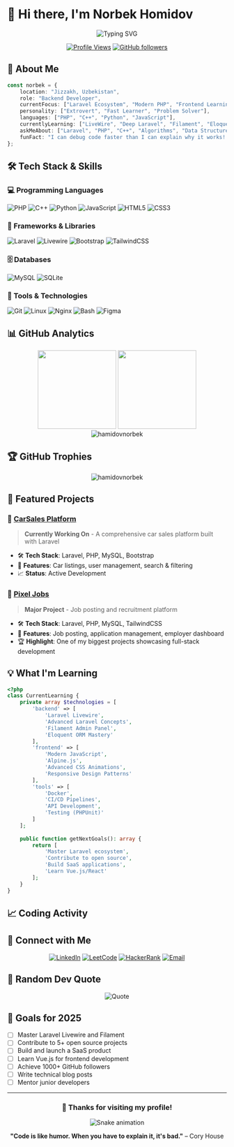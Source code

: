 # 👋 Hi there, I'm Norbek Homidov

<div align="center">

![Typing SVG](https://readme-typing-svg.herokuapp.com?font=Fira+Code&size=22&duration=3000&pause=1000&color=2E9EF7&center=true&vCenter=true&width=600&lines=Backend+Developer+from+Uzbekistan;Laravel+%26+PHP+Enthusiast;Learning+Frontend+Technologies;Building+Scalable+Web+Applications)

[![Profile Views](https://komarev.com/ghpvc/?username=hamidovnorbek&label=Profile%20views&color=2E9EF7&style=for-the-badge)](https://github.com/hamidovnorbek)
[![GitHub followers](https://img.shields.io/github/followers/hamidovnorbek?logo=github&style=for-the-badge&color=2E9EF7)](https://github.com/hamidovnorbek)

</div>

## 🚀 About Me

```typescript
const norbek = {
    location: "Jizzakh, Uzbekistan",
    role: "Backend Developer",
    currentFocus: ["Laravel Ecosystem", "Modern PHP", "Frontend Learning"],
    personality: ["Extrovert", "Fast Learner", "Problem Solver"],
    languages: ["PHP", "C++", "Python", "JavaScript"],
    currentlyLearning: ["LiveWire", "Deep Laravel", "Filament", "Eloquent ORM"],
    askMeAbout: ["Laravel", "PHP", "C++", "Algorithms", "Data Structures"],
    funFact: "I can debug code faster than I can explain why it works! 😄"
};
```

## 🛠️ Tech Stack & Skills

### 💻 Programming Languages
![PHP](https://img.shields.io/badge/PHP-777BB4?style=for-the-badge&logo=php&logoColor=white)
![C++](https://img.shields.io/badge/C++-00599C?style=for-the-badge&logo=cplusplus&logoColor=white)
![Python](https://img.shields.io/badge/Python-3776AB?style=for-the-badge&logo=python&logoColor=white)
![JavaScript](https://img.shields.io/badge/JavaScript-F7DF1E?style=for-the-badge&logo=javascript&logoColor=black)
![HTML5](https://img.shields.io/badge/HTML5-E34F26?style=for-the-badge&logo=html5&logoColor=white)
![CSS3](https://img.shields.io/badge/CSS3-1572B6?style=for-the-badge&logo=css3&logoColor=white)

### 🎯 Frameworks & Libraries
![Laravel](https://img.shields.io/badge/Laravel-FF2D20?style=for-the-badge&logo=laravel&logoColor=white)
![Livewire](https://img.shields.io/badge/Livewire-4E56A6?style=for-the-badge&logo=livewire&logoColor=white)
![Bootstrap](https://img.shields.io/badge/Bootstrap-563D7C?style=for-the-badge&logo=bootstrap&logoColor=white)
![TailwindCSS](https://img.shields.io/badge/Tailwind_CSS-38B2AC?style=for-the-badge&logo=tailwind-css&logoColor=white)

### 🗄️ Databases
![MySQL](https://img.shields.io/badge/MySQL-4479A1?style=for-the-badge&logo=mysql&logoColor=white)
![SQLite](https://img.shields.io/badge/SQLite-07405E?style=for-the-badge&logo=sqlite&logoColor=white)

### 🔧 Tools & Technologies
![Git](https://img.shields.io/badge/Git-F05032?style=for-the-badge&logo=git&logoColor=white)
![Linux](https://img.shields.io/badge/Linux-FCC624?style=for-the-badge&logo=linux&logoColor=black)
![Nginx](https://img.shields.io/badge/Nginx-009639?style=for-the-badge&logo=nginx&logoColor=white)
![Bash](https://img.shields.io/badge/Bash-4EAA25?style=for-the-badge&logo=gnubash&logoColor=white)
![Figma](https://img.shields.io/badge/Figma-F24E1E?style=for-the-badge&logo=figma&logoColor=white)

## 📊 GitHub Analytics

<div align="center">
  <img height="180em" src="https://github-readme-stats.vercel.app/api?username=hamidovnorbek&show_icons=true&theme=react&include_all_commits=true&count_private=true&hide_border=true&bg_color=0D1117"/>
  <img height="180em" src="https://github-readme-stats.vercel.app/api/top-langs/?username=hamidovnorbek&layout=compact&langs_count=8&theme=react&hide_border=true&bg_color=0D1117"/>
</div>

<div align="center">
  <img src="https://github-readme-streak-stats.herokuapp.com/?user=hamidovnorbek&theme=react&hide_border=true&bg_color=0D1117" alt="hamidovnorbek" />
</div>

## 🏆 GitHub Trophies
<div align="center">
  <img src="https://github-profile-trophy.vercel.app/?username=hamidovnorbek&theme=discord&no-frame=true&row=1&column=7" alt="hamidovnorbek" />
</div>

## 🚀 Featured Projects

### 🚗 [CarSales Platform](https://github.com/hamidovnorbek/avtoelon2)
> **Currently Working On** - A comprehensive car sales platform built with Laravel
- 🛠️ **Tech Stack**: Laravel, PHP, MySQL, Bootstrap
- 🎯 **Features**: Car listings, user management, search & filtering
- 📈 **Status**: Active Development

### 💼 [Pixel Jobs](https://github.com/hamidovnorbek/job-posting)
> **Major Project** - Job posting and recruitment platform
- 🛠️ **Tech Stack**: Laravel, PHP, MySQL, TailwindCSS
- 🎯 **Features**: Job posting, application management, employer dashboard
- 🏆 **Highlight**: One of my biggest projects showcasing full-stack development

## 💡 What I'm Learning

```php
<?php
class CurrentLearning {
    private array $technologies = [
        'backend' => [
            'Laravel Livewire',
            'Advanced Laravel Concepts',
            'Filament Admin Panel',
            'Eloquent ORM Mastery'
        ],
        'frontend' => [
            'Modern JavaScript',
            'Alpine.js',
            'Advanced CSS Animations',
            'Responsive Design Patterns'
        ],
        'tools' => [
            'Docker',
            'CI/CD Pipelines',
            'API Development',
            'Testing (PHPUnit)'
        ]
    ];
    
    public function getNextGoals(): array {
        return [
            'Master Laravel ecosystem',
            'Contribute to open source',
            'Build SaaS applications',
            'Learn Vue.js/React'
        ];
    }
}
```

## 📈 Coding Activity

<!--START_SECTION:waka-->
<!--END_SECTION:waka-->

## 🤝 Connect with Me

<div align="center">

[![LinkedIn](https://img.shields.io/badge/LinkedIn-0077B5?style=for-the-badge&logo=linkedin&logoColor=white)](https://www.linkedin.com/in/norbekhamidov/)
[![LeetCode](https://img.shields.io/badge/LeetCode-FFA116?style=for-the-badge&logo=leetcode&logoColor=white)](https://www.leetcode.com/norbek_hamidov)
[![HackerRank](https://img.shields.io/badge/HackerRank-2EC866?style=for-the-badge&logo=hackerrank&logoColor=white)](https://www.hackerrank.com/@norbekha)
[![Email](https://img.shields.io/badge/Email-D14836?style=for-the-badge&logo=gmail&logoColor=white)](mailto:norbek@example.com)

</div>

## 💭 Random Dev Quote
<div align="center">

![Quote](https://quotes-github-readme.vercel.app/api?type=horizontal&theme=react)

</div>

## 🎯 Goals for 2025

- [ ] Master Laravel Livewire and Filament
- [ ] Contribute to 5+ open source projects
- [ ] Build and launch a SaaS product
- [ ] Learn Vue.js for frontend development
- [ ] Achieve 1000+ GitHub followers
- [ ] Write technical blog posts
- [ ] Mentor junior developers

---

<div align="center">

### 💖 Thanks for visiting my profile!

![Snake animation](https://github.com/hamidovnorbek/hamidovnorbek/blob/output/github-contribution-grid-snake.svg)

**"Code is like humor. When you have to explain it, it's bad."** – Cory House

</div>
